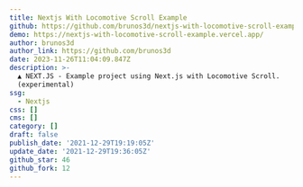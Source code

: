 ```yaml
---
title: Nextjs With Locomotive Scroll Example
github: https://github.com/brunos3d/nextjs-with-locomotive-scroll-example
demo: https://nextjs-with-locomotive-scroll-example.vercel.app/
author: brunos3d
author_link: https://github.com/brunos3d
date: 2023-11-26T11:04:09.847Z
description: >-
  ▲ NEXT.JS - Example project using Next.js with Locomotive Scroll.
  (experimental)
ssg:
  - Nextjs
css: []
cms: []
category: []
draft: false
publish_date: '2021-12-29T19:19:05Z'
update_date: '2021-12-29T19:36:05Z'
github_star: 46
github_fork: 12
---
```

